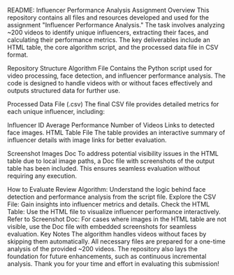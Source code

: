 README: Influencer Performance Analysis Assignment
Overview
This repository contains all files and resources developed and used for the assignment "Influencer Performance Analysis." The task involves analyzing ~200 videos to identify unique influencers, extracting their faces, and calculating their performance metrics. The key deliverables include an HTML table, the core algorithm script, and the processed data file in CSV format.

Repository Structure
Algorithm File
Contains the Python script used for video processing, face detection, and influencer performance analysis. The code is designed to handle videos with or without faces effectively and outputs structured data for further use.

Processed Data File (.csv)
The final CSV file provides detailed metrics for each unique influencer, including:

Influencer ID
Average Performance
Number of Videos
Links to detected face images.
HTML Table File
The table provides an interactive summary of influencer details with image links for better evaluation.

Screenshot Images Doc
To address potential visibility issues in the HTML table due to local image paths, a Doc file with screenshots of the output table has been included. This ensures seamless evaluation without requiring any execution.

How to Evaluate
Review Algorithm: Understand the logic behind face detection and performance analysis from the script file.
Explore the CSV File: Gain insights into influencer metrics and details.
Check the HTML Table: Use the HTML file to visualize influencer performance interactively.
Refer to Screenshot Doc: For cases where images in the HTML table are not visible, use the Doc file with embedded screenshots for seamless evaluation.
Key Notes
The algorithm handles videos without faces by skipping them automatically.
All necessary files are prepared for a one-time analysis of the provided ~200 videos.
The repository also lays the foundation for future enhancements, such as continuous incremental analysis.
Thank you for your time and effort in evaluating this submission!
